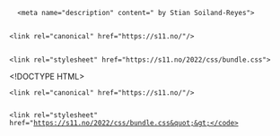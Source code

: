 <!DOCTYPE HTML>
<html
  lang='en'
  prefix="dct: http://purl.org/dc/terms/
                  s: http://schema.org/"
  about="https://s11.no/"
  typeof="s:CreativeWork">
<head>
    <meta name="generator" content="Hugo 0.92.2" />
    <meta http-equiv="content-type" content="text/html; charset=utf-8">
    <meta name="viewport" content="width=device-width, initial-scale=1">
    <title>Stian Soiland-Reyes</title>

      <meta name="description" content=" by Stian Soiland-Reyes">


    <link rel="canonical" href="https://s11.no/"/>


    <link rel="stylesheet" href="https://s11.no/2022/css/bundle.css">
<style type="text/css">
tr th {
        background: white;
}
tr.header {
        border-bottom: black thin solid;
}
tr.odd {
        background: white;
}
table caption {
        font-style: italic;
        font-variant: small-caps;
}
</style>

</head>
<body>
&lt;!DOCTYPE HTML&gt;
<html
  lang='en'
  prefix="dct: http://purl.org/dc/terms/
                  s: http://schema.org/"
  about="https://s11.no/"
  typeof="s:CreativeWork">
<head>
<meta name="generator" content="Hugo 0.92.2" />
<meta http-equiv="content-type" content="text/html; charset=utf-8">
<meta name="viewport" content="width=device-width, initial-scale=1">
<title>
Stian Soiland-Reyes
</title>
<meta name="description" content=" by Stian Soiland-Reyes">
<pre><code>&lt;link rel=&quot;canonical&quot; href=&quot;https://s11.no/&quot;/&gt;


&lt;link rel=&quot;stylesheet&quot; href=&quot;https://s11.no/2022/css/bundle.css&quot;&gt;</code></pre>
<style type="text/css">
tr th {
        background: white;
}
tr.header {
        border-bottom: black thin solid;
}
tr.odd {
        background: white;
}
table caption {
        font-style: italic;
        font-variant: small-caps;
}
</style>
</head>
<body>
</body>
</html>
</body>
</html>

